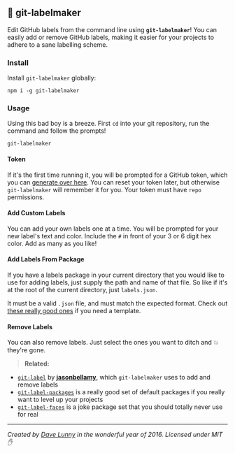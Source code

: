 ## :flags: git-labelmaker
Edit GitHub labels from the command line using **`git-labelmaker`**! You can easily add or remove GitHub labels, making it easier for your projects to adhere to a sane labelling scheme.

### Install

Install `git-labelmaker` globally:

```
npm i -g git-labelmaker
```

### Usage

Using this bad boy is a breeze. First `cd` into your git repository, run the command and follow the prompts!

```
git-labelmaker
```

#### Token

If it's the first time running it, you will be prompted for a GitHub token, which you can [generate over here](https://github.com/settings/tokens). You can reset your token later, but otherwise `git-labelmaker` will remember it for you. Your token must have `repo` permissions.

#### Add Custom Labels

You can add your own labels one at a time. You will be prompted for your new label's text and color. Include the `#` in front of your 3 or 6 digit hex color. Add as many as you like!

#### Add Labels From Package

If you have a labels package in your current directory that you would like to use for adding labels, just supply the path and name of that file. So like if it's at the root of the current directory, just `labels.json`.

It must be a valid `.json` file, and must match the expected format. Check out [these really good ones](https://github.com/jasonbellamy/git-label-packages/tree/master/packages) if you need a template.

#### Remove Labels

You can also remove labels. Just select the ones you want to ditch and :boom: they're gone.

> **Related:**
- [`git-label`](https://github.com/jasonbellamy/git-label) by [**jasonbellamy**](https://github.com/jasonbellamy), which `git-labelmaker` uses to add and remove labels
- [`git-label-packages`](https://github.com/jasonbellamy/git-label-packages) is a really good set of default packages if you really want to level up your projects
- [`git-label-faces`](https://github.com/himynameisdave/git-label-faces) is a joke package set that you should totally never use for real

---

*Created by [Dave Lunny](https://twitter.com/dave_lunny) in the wonderful year of 2016.*
*Licensed under MIT :hand:*
